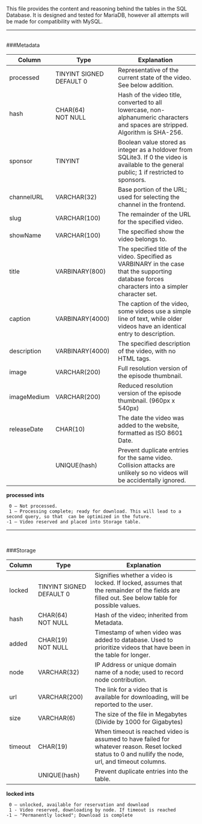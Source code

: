 This file provides the content and reasoning behind the tables in the SQL Database. It is designed and tested for MariaDB, however all attempts will be made for compatibility with MySQL. 

---
<br>
###Metadata

| Column | Type | Explanation |
|---|---|---|
| processed | TINYINT SIGNED DEFAULT 0 | Representative of the current state of the video. See below addition.
| hash | CHAR(64) <br> NOT NULL | Hash of the video title, converted to all lowercase, non-alphanumeric characters and spaces are stripped. Algorithm is SHA-256.
| sponsor | TINYINT | Boolean value stored as integer as a holdover from SQLite3. If 0 the video is available to the general public; 1 if restricted to sponsors.
| channelURL | VARCHAR(32) | Base portion of the URL; used for selecting the channel in the frontend.
| slug | VARCHAR(100) | The remainder of the URL for the specified video.
| showName | VARCHAR(100) | The specified show the video belongs to.
| title | VARBINARY(800) | The specified title of the video. Specified as VARBINARY in the case that the supporting database forces characters into a simpler character set.
| caption | VARBINARY(4000) | The caption of the video, some videos use a simple line of text, while older videos have an identical entry to description.
| description | VARBINARY(4000) | The specified description of the video, with no HTML tags.
|  image | VARCHAR(200) | Full resolution version of the episode thumbnail.
| imageMedium | VARCHAR(200) | Reduced resolution version of the episode thumbnail. (960px x 540px)
| releaseDate | CHAR(10) | The date the video was added to the website, formatted as ISO 8601 Date.
|   | UNIQUE(hash) | Prevent duplicate entries for the same video. Collision attacks are unlikely so no videos will be accidentally ignored.


**processed ints**

     0 – Not processed.
     1 – Processing complete; ready for download. This will lead to a second query, so that  can be optimized in the future.
    -1 – Video reserved and placed into Storage table.

---
<br>

###Storage

| Column | Type | Explanation |
|---|---|---|
| locked | TINYINT SIGNED DEFAULT 0 | Signifies whether a video is locked. If locked, assumes that the remainder of the fields are filled out. See below table for possible values.
| hash | CHAR(64) <br> NOT NULL | Hash of the video; inherited from Metadata.
| added | CHAR(19) <br> NOT NULL| Timestamp of when video was added to database. Used to prioritize  videos that have been in the table for longer.
| node | VARCHAR(32) | IP Address or unique domain name of a node; used to record node contribution.
| url | VARCHAR(200) | The link for a video that is available for downloading, will be reported to the user.
| size | VARCHAR(6) | The size of the file in Megabytes (Divide by 1000 for Gigabytes)
| timeout | CHAR(19) | When timeout is reached video is assumed to have failed for whatever reason. Reset locked status to 0 and nullify the node, url, and timeout columns.
|   | UNIQUE(hash) | Prevent duplicate entries into the table.

**locked ints**

     0 – unlocked, available for reservation and download
     1 - Video reserved, downloading by node. If timeout is reached 
    -1 – "Permanently locked"; Download is complete